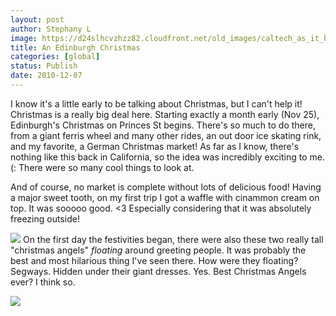 ```yaml
---
layout: post
author: Stephany L
image: https://d24slhcvzhzz82.cloudfront.net/old_images/caltech_as_it_happens/6a0105349b8251970b0148c67e4dc0970c.jpg
title: An Edinburgh Christmas
categories: [global]
status: Publish
date: 2010-12-07
---
```


I know it's a little early to be talking about Christmas, but I can't help it! Christmas is a really big deal here. Starting exactly a month early (Nov 25), Edinburgh's Christmas on Princes St begins. There's so much to do there, from a giant ferris wheel and many other rides, an out door ice skating rink, and my favorite, a German Christmas market! As far as I know, there's nothing like this back in California, so the idea was incredibly exciting to me. (: There were so many cool things to look at.

And of course, no market is complete without lots of delicious food! Having a major sweet tooth, on my first trip I got a waffle with cinammon cream on top. It was sooooo good. &lt;3 Especially considering that it was absolutely freezing outside!


![](https://d24slhcvzhzz82.cloudfront.net/old_images/caltech_as_it_happens/6a0105349b8251970b0147e074feff970b.jpg)
On the first day the festivities began, there were also these two really tall "christmas angels" *floating* around greeting people. It was probably the best and most hilarious thing I've seen there. How were they floating? Segways. Hidden under their giant dresses. Yes. Best Christmas Angels ever? I think so.


![](https://d24slhcvzhzz82.cloudfront.net/old_images/caltech_as_it_happens/6a0105349b8251970b0147e074fd62970b.jpg)
